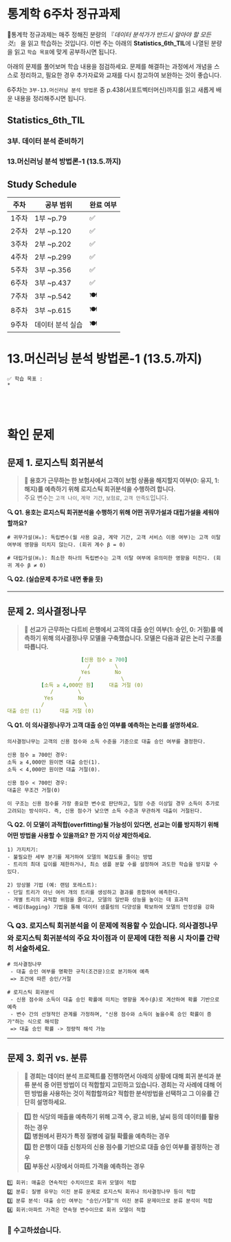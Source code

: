# 통계학 6주차 정규과제

📌통계학 정규과제는 매주 정해진 분량의 『*데이터 분석가가 반드시 알아야 할 모든 것*』 을 읽고 학습하는 것입니다. 이번 주는 아래의 **Statistics_6th_TIL**에 나열된 분량을 읽고 `학습 목표`에 맞게 공부하시면 됩니다.

아래의 문제를 풀어보며 학습 내용을 점검하세요. 문제를 해결하는 과정에서 개념을 스스로 정리하고, 필요한 경우 추가자료와 교재를 다시 참고하여 보완하는 것이 좋습니다.

6주차는 `3부-13.머신러닝 분석 방법론` 중 p.438(서포트벡터머신)까지를 읽고 새롭게 배운 내용을 정리해주시면 됩니다.


## Statistics_6th_TIL

### 3부. 데이터 분석 준비하기
### 13.머신러닝 분석 방법론-1 (13.5.까지)



## Study Schedule

|주차 | 공부 범위     | 완료 여부 |
|----|--------------|----------|
|1주차| 1부 ~p.79    | ✅      |
|2주차| 2부 ~p.120   | ✅      | 
|3주차| 2부 ~p.202   | ✅      | 
|4주차| 2부 ~p.299   | ✅      | 
|5주차| 3부 ~p.356   | ✅      | 
|6주차| 3부 ~p.437   | ✅      | 
|7주차| 3부 ~p.542   | 🍽️      | 
|8주차| 3부 ~p.615   | 🍽️      | 
|9주차|데이터 분석 실습| 🍽️      |

<!-- 여기까진 그대로 둬 주세요-->

# 13.머신러닝 분석 방법론-1 (13.5.까지)

```
✅ 학습 목표 :
* 
```
<!-- 새롭게 배운 내용을 자유롭게 정리해주세요.-->



<br>
<br>

# 확인 문제

## **문제 1. 로지스틱 회귀분석**

> **🧚 용호가 근무하는 한 보험사에서 고객이 보험 상품을 해지할지 여부(0: 유지, 1: 해지)를 예측하기 위해 로지스틱 회귀분석을 수행하려 합니다.**  
> 주요 변수는 `고객 나이`, `계약 기간`, `보험료`, `고객 만족도`입니다.

**🔍 Q1. 용호는 로지스틱 회귀분석을 수행하기 위해 어떤 귀무가설과 대립가설을 세워야 할까요?**  

```
# 귀무가설(H₀): 독립변수(월 사용 요금, 계약 기간, 고객 서비스 이용 여부)는 고객 이탈 여부에 영향을 미치지 않는다. (회귀 계수 β = 0)

# 대립가설(H₁): 최소한 하나의 독립변수는 고객 이탈 여부에 유의미한 영향을 미친다. (회귀 계수 β ≠ 0)
```


**🔍 Q2. (실습문제 추가로 내면 좋을 듯)**

---

## **문제 2. 의사결정나무**

> **🧚 선교가 근무하는 다트비 은행에서 고객의 대출 승인 여부(1: 승인, 0: 거절)를 예측하기 위해 의사결정나무 모델을 구축했습니다. 모델은 다음과 같은 논리 구조를 따릅니다.**  

```yaml
                        [신용 점수 ≥ 700]
                          /        \
                        Yes        No
                       /             \
           [소득 ≥ 4,000만 원]     대출 거절 (0)
              /        \
            Yes        No
           /             \
대출 승인 (1)      대출 거절 (0)
```

**🔍 Q1. 이 의사결정나무가 고객 대출 승인 여부를 예측하는 논리를 설명하세요.**  

```
의사결정나무는 고객의 신용 점수와 소득 수준을 기준으로 대출 승인 여부를 결정한다.

신용 점수 ≥ 700인 경우:
소득 ≥ 4,000만 원이면 대출 승인(1).
소득 < 4,000만 원이면 대출 거절(0).

신용 점수 < 700인 경우:
대출은 무조건 거절(0)

이 구조는 신용 점수를 가장 중요한 변수로 판단하고, 일정 수준 이상일 경우 소득이 추가로 고려되는 방식이다. 즉, 신용 점수가 낮으면 소득 수준과 무관하게 대출이 거절된다.
```

**🔍 Q2. 이 모델이 과적합(overfitting)될 가능성이 있다면, 선교는 이를 방지하기 위해 어떤 방법을 사용할 수 있을까요? 한 가지 이상 제안하세요.**

```
1) 가지치기:
- 불필요한 세부 분기를 제거하여 모델의 복잡도를 줄이는 방법
- 트리의 최대 깊이를 제한하거나, 최소 샘플 분할 수를 설정하여 과도한 학습을 방지할 수 있다.

2) 앙상블 기법 (예: 랜덤 포레스트):
- 단일 트리가 아닌 여러 개의 트리를 생성하고 결과를 종합하여 예측한다.
- 개별 트리의 과적합 위험을 줄이고, 모델의 일반화 성능을 높이는 데 효과적
- 배깅(Bagging) 기법을 통해 데이터 샘플링의 다양성을 확보하여 모델의 안정성을 강화
```

### **🔍 Q3. 로지스틱 회귀분석을 이 문제에 적용할 수 있습니다. 의사결정나무와 로지스틱 회귀분석의 주요 차이점과 이 문제에 대한 적용 시 차이를 간략히 서술하세요.**

```
# 의사결정나무
 - 대출 승인 여부를 명확한 규칙(조건문)으로 분기하여 예측
 => 조건에 따른 승인/거절

# 로지스틱 회귀분석
 - 신용 점수와 소득이 대출 승인 확률에 미치는 영향을 계수(β)로 계산하여 확률 기반으로 예측
 - 변수 간의 선형적인 관계를 가정하며, "신용 점수와 소득이 높을수록 승인 확률이 증가"하는 식으로 해석함
 => 대출 승인 확률 -> 정량적 해석 가능 
```
---

## **문제 3. 회귀 vs. 분류**

> **🧚 경희는 데이터 분석 프로젝트를 진행하면서 아래의 상황에 대해 회귀 분석과 분류 분석 중 어떤 방법이 더 적합할지 고민하고 있습니다. 경희는 각 사례에 대해 어떤 방법을 사용하는 것이 적합할까요? 적합한 분석방법을 선택하고 그 이유를 간단히 설명하세요.**

>**1️⃣ 한 식당의 매출을 예측하기 위해 고객 수, 광고 비용, 날씨 등의 데이터를 활용하는 경우   
2️⃣ 병원에서 환자가 특정 질병에 걸릴 확률을 예측하는 경우   
3️⃣ 한 은행이 대출 신청자의 신용 점수를 기반으로 대출 승인 여부를 결정하는 경우  
4️⃣ 부동산 시장에서 아파트 가격을 예측하는 경우**

```
1️⃣ 회귀: 매출은 연속적인 수치이므로 회귀 모델이 적합
2️⃣ 분류: 질병 유무는 이진 분류 문제로 로지스틱 회귀나 의사결정나무 등이 적합
3️⃣ 분류 분석: 대출 승인 여부는 "승인/거절"의 이진 분류 문제이므로 분류 분석이 적합
4️⃣ 회귀:아파트 가격은 연속형 변수이므로 회귀 모델이 적합
```

### 🎉 수고하셨습니다.
